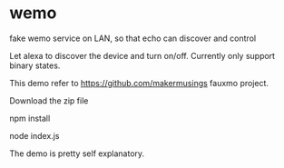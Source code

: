 # wemo
fake wemo service on LAN, so that echo can discover and control

Let alexa to discover the device and turn on/off. Currently only support binary states.





This demo refer to  https://github.com/makermusings fauxmo project. 

Download the zip file

npm install

node index.js 


The demo is pretty self explanatory. 


